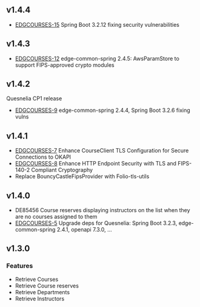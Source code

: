 ## v1.4.4

* [EDGCOURSES-15](https://folio-org.atlassian.net/browse/EDGCOURSES-15) Spring Boot 3.2.12 fixing security vulnerabilities

## v1.4.3

* [EDGCOURSES-12](https://folio-org.atlassian.net/browse/EDGCOURSES-12) edge-common-spring 2.4.5: AwsParamStore to support FIPS-approved crypto modules

## v1.4.2
Quesnelia CP1 release

* [EDGCOURSES-9](https://folio-org.atlassian.net/browse/EDGCOURSES-9) edge-common-spring 2.4.4, Spring Boot 3.2.6 fixing vulns

## v1.4.1

* [EDGCOURSES-7](https://folio-org.atlassian.net/browse/EDGCOURSES-7) Enhance CourseClient TLS Configuration for Secure Connections to OKAPI
* [EDGCOURSES-8](https://folio-org.atlassian.net/browse/EDGCOURSES-8) Enhance HTTP Endpoint Security with TLS and FIPS-140-2 Compliant Cryptography
* Replace BouncyCastleFipsProvider with Folio-tls-utils

## v1.4.0

* DE85456 Course reserves displaying instructors on the list when they are no courses assigned to them
* [EDGCOURSES-5](https://folio-org.atlassian.net/browse/EDGCOURSES-5) Upgrade deps for Quesnelia: Spring Boot 3.2.3, edge-common-spring 2.4.1, openapi 7.3.0, …

## v1.3.0 

### Features
- Retrieve Courses
- Retrieve Course reserves
- Retrieve Departments
- Retrieve Instructors
